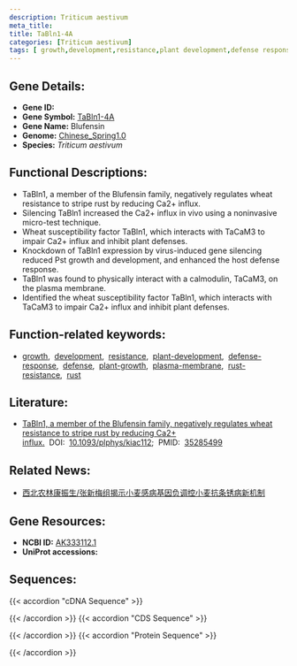 ```yaml
---
description: Triticum aestivum
meta_title:
title: TaBln1-4A
categories: [Triticum aestivum]
tags: [ growth,development,resistance,plant development,defense response,defense,plant growth,plasma membrane,rust resistance,rust ]
---
```


## Gene Details:
- **Gene ID:**	[](https://ensembl.gramene.org/Triticum_aestivum/Gene/Summary?g=)
- **Gene Symbol:** <u>TaBln1-4A</u>
- **Gene Name:** Blufensin
- **Genome:** [Chinese_Spring1.0](https://ensembl.gramene.org/Triticum_aestivum/Info/Index)
- **Species:** *Triticum aestivum*

## Functional Descriptions:
   - TaBln1, a member of the Blufensin family, negatively regulates wheat resistance to stripe rust by reducing Ca2+ influx.
   - Silencing TaBln1 increased the Ca2+ influx in vivo using a noninvasive micro-test technique.
   - Wheat susceptibility factor TaBln1, which interacts with TaCaM3 to impair Ca2+ influx and inhibit plant defenses.
   - Knockdown of TaBln1 expression by virus-induced gene silencing reduced Pst growth and development, and enhanced the host defense response.
   - TaBln1 was found to physically interact with a calmodulin, TaCaM3, on the plasma membrane.
   - Identified the wheat susceptibility factor TaBln1, which interacts with TaCaM3 to impair Ca2+ influx and inhibit plant defenses.

## Function-related keywords:
   - [growth](/tags/growth/),&nbsp;&nbsp;[development](/tags/development/),&nbsp;&nbsp;[resistance](/tags/resistance/),&nbsp;&nbsp;[plant-development](/tags/plant-development/),&nbsp;&nbsp;[defense-response](/tags/defense-response/),&nbsp;&nbsp;[defense](/tags/defense/),&nbsp;&nbsp;[plant-growth](/tags/plant-growth/),&nbsp;&nbsp;[plasma-membrane](/tags/plasma-membrane/),&nbsp;&nbsp;[rust-resistance](/tags/rust-resistance/),&nbsp;&nbsp;[rust](/tags/rust/)

## Literature:
   - [TaBln1, a member of the Blufensin family, negatively regulates wheat resistance to stripe rust by reducing Ca2+ influx.]( https://academic.oup.com/plphys/article/189/3/1380/6548166?login=true)&nbsp;&nbsp;DOI:&nbsp;&nbsp;[10.1093/plphys/kiac112](https://academic.oup.com/plphys/article/189/3/1380/6548166?login=true);&nbsp;&nbsp;PMID:&nbsp;&nbsp;[35285499](https://pubmed.ncbi.nlm.nih.gov/35285499/)

## Related News:
   - [西北农林康振生/张新梅组揭示小麦感病基因负调控小麦抗条锈病新机制](https://mp.weixin.qq.com/s?__biz=MzIyOTY2NDYyNQ==&mid=2247539433&idx=3&sn=e1bab38362ac4bcb68ef28fbda4fbd33&chksm=e8bd28f7dfcaa1e1b23b2ab5a6360e3064b0fa02f8989d1d046e41199955301ae05069db747d&scene=27#wechat_redirect)

## Gene Resources:
- **NCBI ID:**  [AK333112.1](https://www.ncbi.nlm.nih.gov/gene/?term=AK333112.1)
- **UniProt accessions:** [](https://www.uniprot.org/uniprotkb//entry)



## Sequences:
{{< accordion "cDNA Sequence" >}}

{{< /accordion >}}
{{< accordion "CDS Sequence" >}}

{{< /accordion >}}
{{< accordion "Protein Sequence" >}}

{{< /accordion >}}
